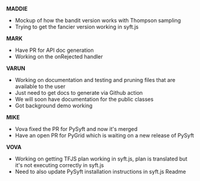 **MADDIE**

- Mockup of how the bandit version works with Thompson sampling
- Trying to get the fancier version working in syft.js

**MARK**

- Have PR for API doc generation
- Working on the onRejected handler

**VARUN**

- Working on documentation and testing and pruning files that are available to the user
- Just need to get docs to generate via Github action
- We will soon have documentation for the public classes
- Got background demo working

**MIKE**

- Vova fixed the PR for PySyft and now it's merged
- Have an open PR for PyGrid which is waiting on a new release of PySyft

**VOVA**

- Working on getting TFJS plan working in syft.js, plan is translated but it's not executing correctly in syft.js
- Need to also update PySyft installation instructions in syft.js Readme
